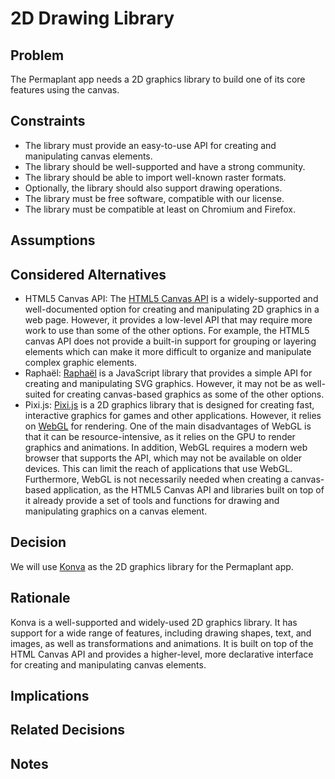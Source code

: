 # 2D Drawing Library

## Problem

The Permaplant app needs a 2D graphics library to build one of its core features using the canvas.

## Constraints

- The library must provide an easy-to-use API for creating and manipulating canvas elements.
- The library should be well-supported and have a strong community.
- The library should be able to import well-known raster formats.
- Optionally, the library should also support drawing operations.
- The library must be free software, compatible with our license.
- The library must be compatible at least on Chromium and Firefox.

## Assumptions

## Considered Alternatives

- HTML5 Canvas API: 
The [HTML5 Canvas API](https://developer.mozilla.org/en-US/docs/Web/API/Canvas_API?retiredLocale=de) is a widely-supported and well-documented option for creating and manipulating 2D graphics in a web page. 
However, it provides a low-level API that may require more work to use than some of the other options.
For example, the HTML5 canvas API does not provide a built-in support for grouping or layering elements which can make it more difficult to organize and manipulate complex graphic elements.
- Raphaël: 
[Raphaël](https://dmitrybaranovskiy.github.io/raphael/) is a JavaScript library that provides a simple API for creating and manipulating SVG graphics. 
However, it may not be as well-suited for creating canvas-based graphics as some of the other options.
- Pixi.js: 
[Pixi.js](https://pixijs.com/) is a 2D graphics library that is designed for creating fast, interactive graphics for games and other applications. 
However, it relies on [WebGL](https://developer.mozilla.org/en-US/docs/Web/API/WebGL_API?retiredLocale=de) for rendering.
One of the main disadvantages of WebGL is that it can be resource-intensive, as it relies on the GPU to render graphics and animations.
In addition, WebGL requires a modern web browser that supports the API, which may not be available on older devices. 
This can limit the reach of applications that use WebGL.
Furthermore, WebGL is not necessarily needed when creating a canvas-based application, as the HTML5 Canvas API and libraries built on top of it already provide a set of tools and functions for drawing and manipulating graphics on a canvas element.

## Decision

We will use [Konva](https://konvajs.org/) as the 2D graphics library for the Permaplant app.

## Rationale

Konva is a well-supported and widely-used 2D graphics library. 
It has support for a wide range of features, including drawing shapes, text, and images, as well as transformations and animations. 
It is built on top of the HTML Canvas API and provides a higher-level, more declarative interface for creating and manipulating canvas elements.

## Implications

## Related Decisions

## Notes
